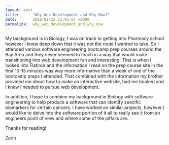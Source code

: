 ```yaml
---
layout: post
title:      "Why Web Development and Why Now?"
date:       2018-01-22 21:05:07 +0000
permalink:  why_web_development_and_why_now
---
```



My background is in Biology, I was on track to getting into Pharmacy school however I knew deep down that it was not the route I wanted to take. So I attended various software engineering bootcamp prep courses around the Bay Area and they never seemed to teach in a way that would make transitioning into web development fun and interesting. That is when I looked into Flatiron and the information I read on the prep course site in the first 10-15 minutes was way more informative than a week of one of the bootcamp preps I attended. That combined with the information my brother provided me about how to make an interactive website, had me hooked and I knew I needed to pursue web development.

In addition, I hope to combine my background in Biology with software engineering to help produce a software that can identify specific biomarkers for certain cancers. I have worked on similar projects, however I would like to delve into the software portion of it all to really see it from an engineers point of view and where some of the pitfalls are.

Thanks for reading!

Zarin 
